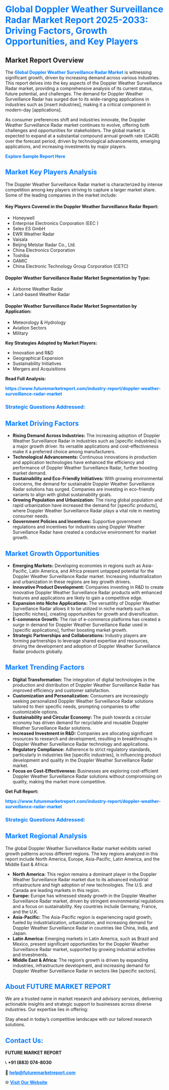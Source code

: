 <h1 style="color: #007BFF;">Global Doppler Weather Surveillance Radar Market Report 2025-2033: Driving Factors, Growth Opportunities, and Key Players</h1>

<section id="overview">
<h2>Market Report Overview</h2>
<p>The <a href="https://www.futuremarketreport.com/industry-report/doppler-weather-surveillance-radar-market" style="color: #007BFF; text-decoration: none;"><strong>Global Doppler Weather Surveillance Radar Market</strong></a> is witnessing significant growth, driven by increasing demand across various industries. This report delves into the key aspects of the Doppler Weather Surveillance Radar market, providing a comprehensive analysis of its current status, future potential, and challenges. The demand for Doppler Weather Surveillance Radar has surged due to its wide-ranging applications in industries such as [insert industries], making it a critical component in modern-day [applications].</p>
<p>As consumer preferences shift and industries innovate, the Doppler Weather Surveillance Radar market continues to evolve, offering both challenges and opportunities for stakeholders. The global market is expected to expand at a substantial compound annual growth rate (CAGR) over the forecast period, driven by technological advancements, emerging applications, and increasing investments by major players.</p>
</section>

<section id="overview">
<p><a href="https://www.futuremarketreport.com/request-sample/reportId=42855" style="color: #007BFF; text-decoration: none;"><strong>Explore Sample Report Here</strong></a></p>
</section>

<section id="key-players">
<h2 style="color: #007BFF;">Market Key Players Analysis</h2>
<p>The Doppler Weather Surveillance Radar market is characterized by intense competition among key players striving to capture a larger market share. Some of the leading companies in the market include:</p>
<h4>Key Players Covered in the Doppler Weather Surveillance Radar Report:</h4>
<ul><li>Honeywell</li><li>Enterprise Electronics Corporation (EEC )</li><li>Selex ES GmbH</li><li>EWR Weather Radar</li><li>Vaisala</li><li>Beijing Metstar Radar Co., Ltd.</li><li>China Electronics Corporation</li><li>Toshiba</li><li>GAMIC</li><li>China Electronic Technology Group Corporation (CETC)</li></ul>
<h4>Doppler Weather Surveillance Radar Market Segmentation by Type:</h4>
<ul><li>Airborne Weather Radar</li><li>Land-based Weather Radar</li></ul>

<h4>Doppler Weather Surveillance Radar Market Segmentation by Application:</h4>
<ul><li>Meteorology &amp; Hydrology</li><li>Aviation Sectors</li><li>Military</li></ul>
<p><strong>Key Strategies Adopted by Market Players:</strong></p>
<ul>
<li>Innovation and R&D</li>
<li>Geographical Expansion</li>
<li>Sustainability Initiatives</li>
<li>Mergers and Acquisitions</li>
</ul>
</section>

<section>
<p><strong>Read Full Analysis: </strong></p><a href="https://www.futuremarketreport.com/industry-report/doppler-weather-surveillance-radar-market" style="color: #007BFF; text-decoration: none;"><strong>https://www.futuremarketreport.com/industry-report/doppler-weather-surveillance-radar-market</strong></a>
<h3 style="color: #007BFF;">Strategic Questions Addressed:</h3>
</section>

<section id="driving-factors">
<h2 style="color: #007BFF;">Market Driving Factors</h2>
<ul>
<li><strong>Rising Demand Across Industries:</strong> The increasing adoption of Doppler Weather Surveillance Radar in industries such as [specific industries] is a major growth driver. Its versatile applications and cost-effectiveness make it a preferred choice among manufacturers.</li>
<li><strong>Technological Advancements:</strong> Continuous innovations in production and application technologies have enhanced the efficiency and performance of Doppler Weather Surveillance Radar, further boosting market demand.</li>
<li><strong>Sustainability and Eco-Friendly Initiatives:</strong> With growing environmental concerns, the demand for sustainable Doppler Weather Surveillance Radar solutions has surged. Companies are investing in eco-friendly variants to align with global sustainability goals.</li>
<li><strong>Growing Population and Urbanization:</strong> The rising global population and rapid urbanization have increased the demand for [specific products], where Doppler Weather Surveillance Radar plays a vital role in meeting consumer needs.</li>
<li><strong>Government Policies and Incentives:</strong> Supportive government regulations and incentives for industries using Doppler Weather Surveillance Radar have created a conducive environment for market growth.</li>
</ul>
</section>

<section id="growth-opportunities">
<h2 style="color: #007BFF;">Market Growth Opportunities</h2>
<ul>
<li><strong>Emerging Markets:</strong> Developing economies in regions such as Asia-Pacific, Latin America, and Africa present untapped potential for the Doppler Weather Surveillance Radar market. Increasing industrialization and urbanization in these regions are key growth drivers.</li>
<li><strong>Innovative Product Development:</strong> Companies investing in R&D to create innovative Doppler Weather Surveillance Radar products with enhanced features and applications are likely to gain a competitive edge.</li>
<li><strong>Expansion into Niche Applications:</strong> The versatility of Doppler Weather Surveillance Radar allows it to be utilized in niche markets such as [specific niches], creating opportunities for growth and diversification.</li>
<li><strong>E-commerce Growth:</strong> The rise of e-commerce platforms has created a surge in demand for Doppler Weather Surveillance Radar used in [specific applications], further boosting market growth.</li>
<li><strong>Strategic Partnerships and Collaborations:</strong> Industry players are forming partnerships to leverage shared expertise and resources, driving the development and adoption of Doppler Weather Surveillance Radar products globally.</li>
</ul>
</section>

<section id="trending-factors">
<h2 style="color: #007BFF;">Market Trending Factors</h2>
<ul>
<li><strong>Digital Transformation:</strong> The integration of digital technologies in the production and distribution of Doppler Weather Surveillance Radar has improved efficiency and customer satisfaction.</li>
<li><strong>Customization and Personalization:</strong> Consumers are increasingly seeking personalized Doppler Weather Surveillance Radar solutions tailored to their specific needs, prompting companies to offer customizable options.</li>
<li><strong>Sustainability and Circular Economy:</strong> The push towards a circular economy has driven demand for recyclable and reusable Doppler Weather Surveillance Radar solutions.</li>
<li><strong>Increased Investment in R&D:</strong> Companies are allocating significant resources to research and development, resulting in breakthroughs in Doppler Weather Surveillance Radar technology and applications.</li>
<li><strong>Regulatory Compliance:</strong> Adherence to strict regulatory standards, particularly in industries like [specific industries], is influencing product development and quality in the Doppler Weather Surveillance Radar market.</li>
<li><strong>Focus on Cost-Effectiveness:</strong> Businesses are exploring cost-efficient Doppler Weather Surveillance Radar solutions without compromising on quality, making the market more competitive.</li>
</ul>
</section>

<section>
<p><strong>Get Full Report: </strong></p><a href="https://www.futuremarketreport.com/industry-report/doppler-weather-surveillance-radar-market" style="color: #007BFF; text-decoration: none;"><strong>https://www.futuremarketreport.com/industry-report/doppler-weather-surveillance-radar-market</strong></a>
<h3 style="color: #007BFF;">Strategic Questions Addressed:</h3>
</section>


<section id="regional-analysis">
<h2 style="color: #007BFF;">Market Regional Analysis</h2>
<p>The global Doppler Weather Surveillance Radar market exhibits varied growth patterns across different regions. The key regions analyzed in this report include North America, Europe, Asia-Pacific, Latin America, and the Middle East & Africa:</p>
<ul>
<li><strong>North America:</strong> This region remains a dominant player in the Doppler Weather Surveillance Radar market due to its advanced industrial infrastructure and high adoption of new technologies. The U.S. and Canada are leading markets in this region.</li>
<li><strong>Europe:</strong> Europe has witnessed steady growth in the Doppler Weather Surveillance Radar market, driven by stringent environmental regulations and a focus on sustainability. Key countries include Germany, France, and the U.K.</li>
<li><strong>Asia-Pacific:</strong> The Asia-Pacific region is experiencing rapid growth, fueled by industrialization, urbanization, and increasing demand for Doppler Weather Surveillance Radar in countries like China, India, and Japan.</li>
<li><strong>Latin America:</strong> Emerging markets in Latin America, such as Brazil and Mexico, present significant opportunities for the Doppler Weather Surveillance Radar market, supported by growing industrial activities and investments.</li>
<li><strong>Middle East & Africa:</strong> The region’s growth is driven by expanding industries, infrastructure development, and increasing demand for Doppler Weather Surveillance Radar in sectors like [specific sectors].</li>
</ul>
</section>

<footer>
<h2 style="color: #007BFF;">About FUTURE MARKET REPORT</h2>
<p>We are a trusted name in market research and advisory services, delivering actionable insights and strategic support to businesses across diverse industries. Our expertise lies in offering:</p>

<p>Stay ahead in today’s competitive landscape with our tailored research solutions.</p>

<h2 style="color: #007BFF;">Contact Us:</h2>
<p><strong>FUTURE MARKET REPORT</strong></p>
<p>📞 <strong>+91 (883) 074-8030</strong></p>
<p>📧 <strong><a href="mailto:help@futuremarketreport.com" style="color: #007BFF;">help@futuremarketreport.com</a></strong></p>
<p>🌐 <strong><a href="https://www.futuremarketreport.com/" style="color: #007BFF;">Visit Our Website</a></strong></p>
</footer>